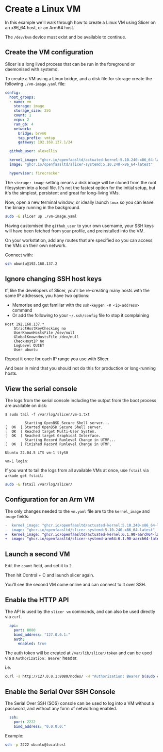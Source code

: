 # Create a Linux VM

In this example we'll walk through how to create a Linux VM using Slicer on an x86_64 host, or an Arm64 host.

The `/dev/kvm` device must exist and be available to continue.

## Create the VM configuration

Slicer is a long lived process that can be run in the foreground or daemonised with systemd.

To create a VM using a Linux bridge, and a disk file for storage create the following `./vm-image.yaml` file:

```yaml
config:
  host_groups:
  - name: vm
    storage: image
    storage_size: 25G
    count: 1
    vcpu: 2
    ram_gb: 4
    network:
      bridge: brvm0
      tap_prefix: vmtap
      gateway: 192.168.137.1/24

  github_user: alexellis

  kernel_image: "ghcr.io/openfaasltd/actuated-kernel:5.10.240-x86_64-latest"
  image: "ghcr.io/openfaasltd/slicer-systemd:5.10.240-x86_64-latest"

  hypervisor: firecracker
```

The `storage: image` setting means a disk image will be cloned from the root filesystem into a local file. It's not the fastest option for the initial setup, but it's the simplest, persistent and great for long-living VMs. 

Now, open a new terminal window, or ideally launch `tmux` so you can leave the binary running in the background.

```bash
sudo -E slicer up ./vm-image.yaml
```

Having customised the `github_user` to your own username, your SSH keys will have been fetched from your profile, and preinstalled into the VM.

On your workstation, add any routes that are specified so you can access the VMs on their own network.

Connect with:

```bash
ssh ubuntu@192.168.137.2
```

## Ignore changing SSH host keys

If, like the developers of Slicer, you'll be re-creating many hosts with the same IP addresses, you have two options:

* Memorise and get familiar with the `ssh-keygen -R <ip-address>` command
* Or add the following to your `~/.ssh/config` file to stop it complaining

```
Host 192.168.137.*
    StrictHostKeyChecking no
    UserKnownHostsFile /dev/null
    GlobalKnownHostsFile /dev/null
    CheckHostIP no
    LogLevel QUIET
    User ubuntu
```

Repeat it once for each IP range you use with Slicer.

And bear in mind that you should not do this for production or long-running hosts.

## View the serial console

The logs from the serial console including the output from the boot process are available on disk:

```
$ sudo tail -f /var/log/slicer/vm-1.txt

         Starting OpenBSD Secure Shell server...
[  OK  ] Started OpenBSD Secure Shell server.
[  OK  ] Reached target Multi-User System.
[  OK  ] Reached target Graphical Interface.
         Starting Record Runlevel Change in UTMP...
[  OK  ] Finished Record Runlevel Change in UTMP.

Ubuntu 22.04.5 LTS vm-1 ttyS0

vm-1 login: 
```

If you want to tail the logs from all available VMs at once, use `fstail` via `arkade get fstail`:

```bash
sudo -E fstail /var/log/slicer/
```

## Configuration for an Arm VM

The only changes needed to the `vm.yaml` file are to the `kernel_image` and `image` fields:

```diff
-  kernel_image: "ghcr.io/openfaasltd/actuated-kernel:5.10.240-x86_64-latest"
-  image: "ghcr.io/openfaasltd/slicer-systemd:5.10.240-x86_64-latest"
+  kernel_image: "ghcr.io/openfaasltd/actuated-kernel:6.1.90-aarch64-latest"
+  image: "ghcr.io/openfaasltd/slicer-systemd-arm64:6.1.90-aarch64-latest"
```

## Launch a second VM

Edit the `count` field, and set it to `2`.

Then hit Control + C and launch slicer again.

You'll see the second VM come online and can connect to it over SSH.

## Enable the HTTP API

The API is used by the `slicer vm` commands, and can also be used directly via `curl`.

```yaml
  api:
    port: 8080
    bind_address: "127.0.0.1:"
    auth:
      enabled: true
```

The auth token will be created at `/var/lib/slicer/token` and can be used via a `Authorization: Bearer` header.

i.e.

```bash
curl -s http://127.0.0.1:8080/nodes/ -H "Authorization: Bearer $(sudo cat /var/lib/slicer/token)" | jq
```

## Enable the Serial Over SSH Console

The Serial Over SSH (SOS) console can be used to log into a VM without a password, and without any form of networking enabled.

```yaml
  ssh:
    port: 2222
    bind_address: "0.0.0.0:"
```

Example:

```bash
ssh -p 2222 ubuntu@localhost
```

